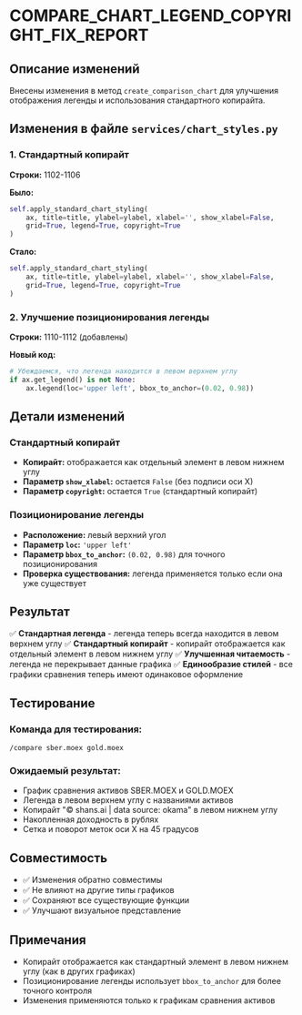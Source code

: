 # COMPARE_CHART_LEGEND_COPYRIGHT_FIX_REPORT

## Описание изменений

Внесены изменения в метод `create_comparison_chart` для улучшения отображения легенды и использования стандартного копирайта.

## Изменения в файле `services/chart_styles.py`

### 1. Стандартный копирайт
**Строки:** 1102-1106

**Было:**
```python
self.apply_standard_chart_styling(
    ax, title=title, ylabel=ylabel, xlabel='', show_xlabel=False,
    grid=True, legend=True, copyright=True
)
```

**Стало:**
```python
self.apply_standard_chart_styling(
    ax, title=title, ylabel=ylabel, xlabel='', show_xlabel=False,
    grid=True, legend=True, copyright=True
)
```

### 2. Улучшение позиционирования легенды
**Строки:** 1110-1112 (добавлены)

**Новый код:**
```python
# Убеждаемся, что легенда находится в левом верхнем углу
if ax.get_legend() is not None:
    ax.legend(loc='upper left', bbox_to_anchor=(0.02, 0.98))
```

## Детали изменений

### Стандартный копирайт
- **Копирайт:** отображается как отдельный элемент в левом нижнем углу
- **Параметр `show_xlabel`:** остается `False` (без подписи оси X)
- **Параметр `copyright`:** остается `True` (стандартный копирайт)

### Позиционирование легенды
- **Расположение:** левый верхний угол
- **Параметр `loc`:** `'upper left'`
- **Параметр `bbox_to_anchor`:** `(0.02, 0.98)` для точного позиционирования
- **Проверка существования:** легенда применяется только если она уже существует

## Результат

✅ **Стандартная легенда** - легенда теперь всегда находится в левом верхнем углу
✅ **Стандартный копирайт** - копирайт отображается как отдельный элемент в левом нижнем углу
✅ **Улучшенная читаемость** - легенда не перекрывает данные графика
✅ **Единообразие стилей** - все графики сравнения теперь имеют одинаковое оформление

## Тестирование

### Команда для тестирования:
```
/compare sber.moex gold.moex
```

### Ожидаемый результат:
- График сравнения активов SBER.MOEX и GOLD.MOEX
- Легенда в левом верхнем углу с названиями активов
- Копирайт "© shans.ai | data source: okama" в левом нижнем углу
- Накопленная доходность в рублях
- Сетка и поворот меток оси X на 45 градусов

## Совместимость

- ✅ Изменения обратно совместимы
- ✅ Не влияют на другие типы графиков
- ✅ Сохраняют все существующие функции
- ✅ Улучшают визуальное представление

## Примечания

- Копирайт отображается как стандартный элемент в левом нижнем углу (как в других графиках)
- Позиционирование легенды использует `bbox_to_anchor` для более точного контроля
- Изменения применяются только к графикам сравнения активов
